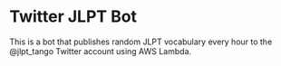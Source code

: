# Twitter JLPT Bot

This is a bot that publishes random JLPT vocabulary every hour to the @jlpt_tango Twitter account using AWS Lambda.

